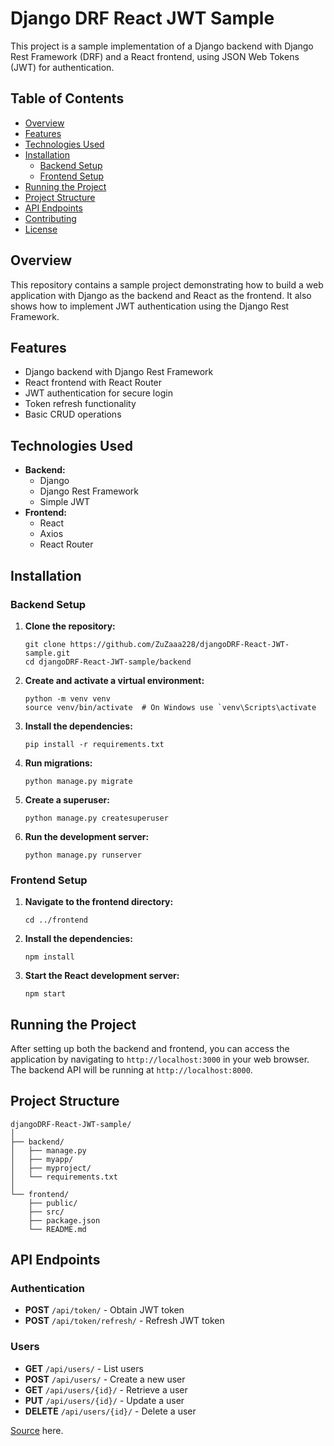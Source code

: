 
# Django DRF React JWT Sample

This project is a sample implementation of a Django backend with Django Rest Framework (DRF) and a React frontend, using JSON Web Tokens (JWT) for authentication.

## Table of Contents

-   [Overview](#overview)
-   [Features](#features)
-   [Technologies Used](#technologies-used)
-   [Installation](#installation)
    -   [Backend Setup](#backend-setup)
    -   [Frontend Setup](#frontend-setup)
-   [Running the Project](#running-the-project)
-   [Project Structure](#project-structure)
-   [API Endpoints](#api-endpoints)
-   [Contributing](#contributing)
-   [License](#license)

## Overview

This repository contains a sample project demonstrating how to build a web application with Django as the backend and React as the frontend. It also shows how to implement JWT authentication using the Django Rest Framework.

## Features

-   Django backend with Django Rest Framework
-   React frontend with React Router
-   JWT authentication for secure login
-   Token refresh functionality
-   Basic CRUD operations

## Technologies Used

-   **Backend:**
    -   Django
    -   Django Rest Framework
    -   Simple JWT
-   **Frontend:**
    -   React
    -   Axios
    -   React Router

## Installation

### Backend Setup

1.  **Clone the repository:**
    
    ```
    git clone https://github.com/ZuZaaa228/djangoDRF-React-JWT-sample.git
    cd djangoDRF-React-JWT-sample/backend
    ``` 
    
2.  **Create and activate a virtual environment:**
    
    ```
    python -m venv venv
    source venv/bin/activate  # On Windows use `venv\Scripts\activate
    ``` 
    
3.  **Install the dependencies:**
    
    ```
    pip install -r requirements.txt
    ```
    
4.  **Run migrations:**
    
    ```
    python manage.py migrate
    ```
    
5.  **Create a superuser:**
    
	   ```
   	  python manage.py createsuperuser
	   ```
    
6.  **Run the development server:**
    
    ```
    python manage.py runserver
    ```
    

### Frontend Setup

1.  **Navigate to the frontend directory:**
    
    ```
    cd ../frontend
    ```
    
2.  **Install the dependencies:**
    
    ```
    npm install
    ```
    
3.  **Start the React development server:**
    
    ```
    npm start
    ```
    

## Running the Project

After setting up both the backend and frontend, you can access the application by navigating to `http://localhost:3000` in your web browser. The backend API will be running at `http://localhost:8000`.

## Project Structure

```
djangoDRF-React-JWT-sample/
│
├── backend/
│   ├── manage.py
│   ├── myapp/
│   ├── myproject/
│   └── requirements.txt
│
└── frontend/
    ├── public/
    ├── src/
    ├── package.json
    └── README.md
```


## API Endpoints

### Authentication

-   **POST** `/api/token/` - Obtain JWT token
-   **POST** `/api/token/refresh/` - Refresh JWT token

### Users

-   **GET** `/api/users/` - List users
-   **POST** `/api/users/` - Create a new user
-   **GET** `/api/users/{id}/` - Retrieve a user
-   **PUT** `/api/users/{id}/` - Update a user
-   **DELETE** `/api/users/{id}/` - Delete a user

 [Source](https://habr.com/ru/articles/512746/) here.
